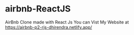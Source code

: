 # airbnb-ReactJS
AirBnb Clone made with React Js
You can Vist My Website at https://airbnb-p2-rjs-dhirendra.netlify.app/
